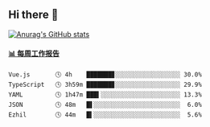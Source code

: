 ## Hi there 👋

[![Anurag's GitHub stats](https://github-readme-stats-orilights.vercel.app/api?username=orilights)](https://github.com/anuraghazra/github-readme-stats)

<!--
**OriLight152/OriLight152** is a ✨ _special_ ✨ repository because its `README.md` (this file) appears on your GitHub profile.

Here are some ideas to get you started:

- 🔭 I’m currently working on ...
- 🌱 I’m currently learning ...
- 👯 I’m looking to collaborate on ...
- 🤔 I’m looking for help with ...
- 💬 Ask me about ...
- 📫 How to reach me: ...
- 😄 Pronouns: ...
- ⚡ Fun fact: ...
-->

<!-- waka-box start -->
#### <a href="https://gist.github.com/92c8d5b388768c10efcba86e82b7c4fb" target="_blank">📊 每周工作报告</a>
```text
Vue.js       🕓 4h    ███████▊░░░░░░░░░░░░░░░░░░ 30.0%
TypeScript   🕓 3h59m ███████▊░░░░░░░░░░░░░░░░░░ 29.9%
YAML         🕓 1h47m ███▍░░░░░░░░░░░░░░░░░░░░░░ 13.3%
JSON         🕓 48m   █▌░░░░░░░░░░░░░░░░░░░░░░░░  6.0%
Ezhil        🕓 44m   █▍░░░░░░░░░░░░░░░░░░░░░░░░  5.6%
```
<!-- Powered by https://github.com/journey-ad/waka-box-go . -->
<!-- waka-box end -->
